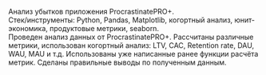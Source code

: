 Анализ убытков приложения ProcrastinatePRO+.  
Стек/инструменты: Python, Pandas, Matplotlib, когортный анализ, юнит-экономика, продуктовые метрики, seaborn.  
Проведен анализ данных от ProcrastinatePRO+. Рассчитаны различные метрики, использован когортный анализ: LTV, CAC, Retention rate, DAU, WAU, MAU и т.д. Использованы уже написанные ранее функции расчёта метрик. Сделаны правильные выводы по полученным данным.
